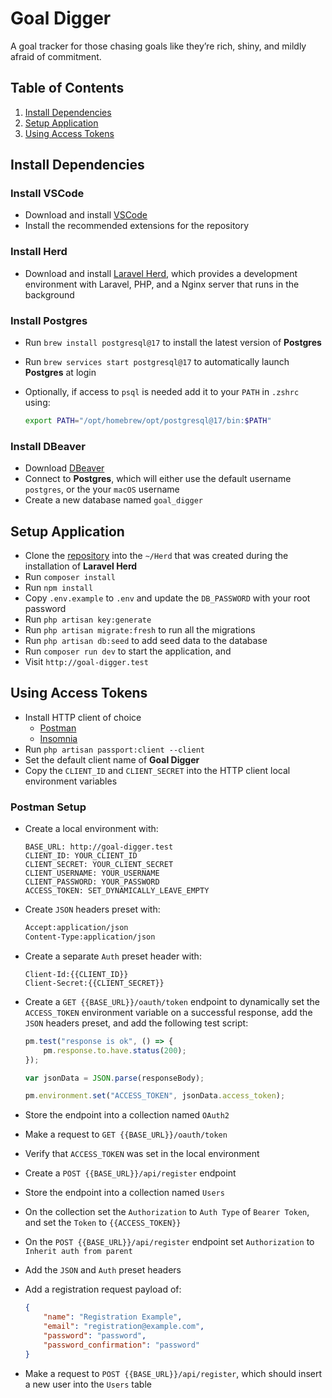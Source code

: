 # Goal Digger

A goal tracker for those chasing goals like they’re rich, shiny, and mildly afraid of commitment.

## Table of Contents

1. [Install Dependencies](#install-dependencies)
1. [Setup Application](#setup-application)
1. [Using Access Tokens](#using-access-tokens)

## Install Dependencies

### Install VSCode

-   Download and install [VSCode](https://code.visualstudio.com)
-   Install the recommended extensions for the repository

### Install Herd

-   Download and install [Laravel Herd](https://herd.laravel.com), which provides a development environment with Laravel, PHP, and a Nginx server that runs in the background

### Install Postgres

-   Run `brew install postgresql@17` to install the latest version of **Postgres**
-   Run `brew services start postgresql@17` to automatically launch **Postgres** at login
-   Optionally, if access to `psql` is needed add it to your `PATH` in `.zshrc` using:

    ```bash
    export PATH="/opt/homebrew/opt/postgresql@17/bin:$PATH"
    ```

### Install DBeaver

-   Download [DBeaver](https://dbeaver.io/download)
-   Connect to **Postgres**, which will either use the default username `postgres`, or the your `macOS` username
-   Create a new database named `goal_digger`

## Setup Application

-   Clone the [repository](https://github.com/mtpultz/goal-digger) into the `~/Herd` that was created during the installation of **Laravel Herd**
-   Run `composer install`
-   Run `npm install`
-   Copy `.env.example` to `.env` and update the `DB_PASSWORD` with your root password
-   Run `php artisan key:generate`
-   Run `php artisan migrate:fresh` to run all the migrations
-   Run `php artisan db:seed` to add seed data to the database
-   Run `composer run dev` to start the application, and
-   Visit `http://goal-digger.test`

## Using Access Tokens

-   Install HTTP client of choice
    -   [Postman](https://www.postman.com/downloads)
    -   [Insomnia](https://insomnia.rest/download)
-   Run `php artisan passport:client --client`
-   Set the default client name of **Goal Digger**
-   Copy the `CLIENT_ID` and `CLIENT_SECRET` into the HTTP client local environment variables

### Postman Setup

-   Create a local environment with:

    ```
    BASE_URL: http://goal-digger.test
    CLIENT_ID: YOUR_CLIENT_ID
    CLIENT_SECRET: YOUR_CLIENT_SECRET
    CLIENT_USERNAME: YOUR_USERNAME
    CLIENT_PASSWORD: YOUR_PASSWORD
    ACCESS_TOKEN: SET_DYNAMICALLY_LEAVE_EMPTY
    ```

-   Create `JSON` headers preset with:

    ```bash
    Accept:application/json
    Content-Type:application/json
    ```

-   Create a separate `Auth` preset header with:

    ```
    Client-Id:{{CLIENT_ID}}
    Client-Secret:{{CLIENT_SECRET}}
    ```

-   Create a `GET {{BASE_URL}}/oauth/token` endpoint to dynamically set the `ACCESS_TOKEN` environment variable on a successful response, add the `JSON` headers preset, and add the following test script:

    ```js
    pm.test("response is ok", () => {
        pm.response.to.have.status(200);
    });

    var jsonData = JSON.parse(responseBody);

    pm.environment.set("ACCESS_TOKEN", jsonData.access_token);
    ```

-   Store the endpoint into a collection named `OAuth2`
-   Make a request to `GET {{BASE_URL}}/oauth/token`
-   Verify that `ACCESS_TOKEN` was set in the local environment
-   Create a `POST {{BASE_URL}}/api/register` endpoint
-   Store the endpoint into a collection named `Users`
-   On the collection set the `Authorization` to `Auth Type` of `Bearer Token`, and set the `Token` to `{{ACCESS_TOKEN}}`
-   On the `POST {{BASE_URL}}/api/register` endpoint set `Authorization` to `Inherit auth from parent`
-   Add the `JSON` and `Auth` preset headers
-   Add a registration request payload of:

    ```json
    {
        "name": "Registration Example",
        "email": "registration@example.com",
        "password": "password",
        "password_confirmation": "password"
    }
    ```

-   Make a request to `POST {{BASE_URL}}/api/register`, which should insert a new user into the `Users` table

